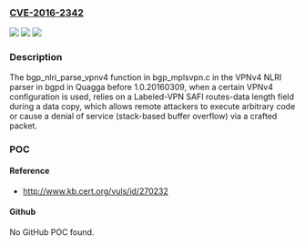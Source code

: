 ### [CVE-2016-2342](https://cve.mitre.org/cgi-bin/cvename.cgi?name=CVE-2016-2342)
![](https://img.shields.io/static/v1?label=Product&message=n%2Fa&color=blue)
![](https://img.shields.io/static/v1?label=Version&message=n%2Fa&color=blue)
![](https://img.shields.io/static/v1?label=Vulnerability&message=n%2Fa&color=brighgreen)

### Description

The bgp_nlri_parse_vpnv4 function in bgp_mplsvpn.c in the VPNv4 NLRI parser in bgpd in Quagga before 1.0.20160309, when a certain VPNv4 configuration is used, relies on a Labeled-VPN SAFI routes-data length field during a data copy, which allows remote attackers to execute arbitrary code or cause a denial of service (stack-based buffer overflow) via a crafted packet.

### POC

#### Reference
- http://www.kb.cert.org/vuls/id/270232

#### Github
No GitHub POC found.

